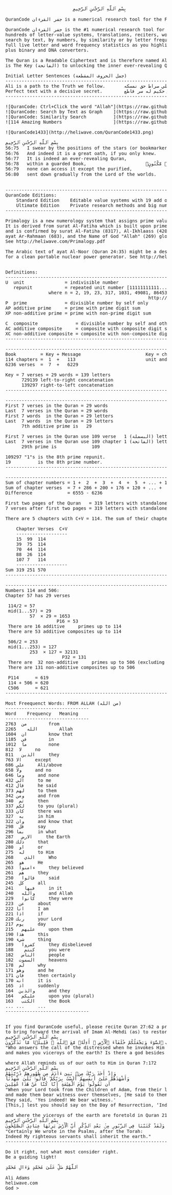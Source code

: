 ﻿<pre>

                         بِسْمِ ٱللَّهِ ٱلرَّحْمَٰنِ ٱلرَّحِيمِ

QuranCode جفر القرءان is a numerical research tool for the Final Book of God, Al-Quran (القرءان).

QuranCode جفر القرءان is the #1 numerical research tool for Quran researchers with support for
hundreds of letter-value systems, translations, reciters, word-by-word grammar,
search by text, by numbers, by similarity or by letter frequency sum,
full live letter and word frequency statistics as you highlight text,
plus binary and DNA converters.

The Quran is a Readable Ciphertext and is therefore named Al-Quran (قرءان) and its first chapter
is The Key (الفاتحة) to unlocking the inner ever-revealing Quran (القرءان الكريم) as per Quran 56:75-80

Initial Letter Sentences (جمل الحروف المقطعة)
------------------------------------------------------------------------------
Ali is a path to the Truth we follow.		علي صراط حق نمسكه
Perfect text with a decisive secret.		نص حكيم له سر قاطع
------------------------------------------------------------------------------

![QuranCode: Ctrl+Click the word "Allah"](https://raw.githubusercontent.com/heliwave/QuranCode/blob/master/Common/Images/1.png?raw=true "Search Results as Text")
![QuranCode: Search by Text as Graph    ](https://raw.githubusercontent.com/heliwave/QuranCode/blob/master/Common/Images/2.png?raw=true "Search Results as Graph")
![QuranCode: Similarity Search          ](https://raw.githubusercontent.com/heliwave/QuranCode/blob/master/Common/Images/3.png?raw=true "Letters of Similar Verses = Sum of chapter numbers")
![114 Amazing Numbers                   ](https://raw.githubusercontent.com/heliwave/QuranCode/blob/master/Common/Images/4.png?raw=true "Quran's 114 Amazing Numbers")

![QuranCode1433](http://heliwave.com/QuranCode1433.png)

بِسْمِ ٱللَّهِ ٱلرَّحْمَٰنِ ٱلرَّحِيمِ
56:75	I swear by the positions of the stars (or bookmarkers)!		۞ فَلَآ أُقْسِمُ بِمَوَٰقِعِ ٱلنُّجُومِ
56:76	And indeed it is a great oath, if you only knew.		وَإِنَّهُۥ لَقَسَمٌۭ لَّوْ تَعْلَمُونَ عَظِيمٌ
56:77	It is indeed an ever-revealing Quran,				إِنَّهُۥ لَقُرْءَانٌۭ كَرِيمٌۭ
56:78	within a guarded Book,						فِى كِتَٰبٍۢ مَّكْنُونٍۢ
56:79	none can access it except the purified,				لَّا يَمَسُّهُۥٓ إِلَّا ٱلْمُطَهَّرُونَ
56:80	sent down gradually from the Lord of the worlds.		تَنزِيلٌۭ مِّن رَّبِّ ٱلْعَٰلَمِينَ


------------------------------------------------------------------------------
QuranCode Editions:
	Standard Edition	Editable value systems with 19 add options.	[Start normally]
	Ultimate Edition	Private research methods and big numbers.	[Start with Shift]
------------------------------------------------------------------------------

Primalogy is a new numerology system that assigns prime values to the Arabic alphabet.
It is derived from surat Al-Fatiha which is built upon prime numbers (7 verses, 29 words, 139 letters)
and is confirmed by surat Al-Fatiha (8317), Al-Ikhlaass (4201/3167), ayat Al-Kursi (11261),
ayat Ar-Rahmaan (683), and the Name of God "Allah" (269) glory to Him alone.
See http://heliwave.com/Primalogy.pdf

The Arabic text of ayat Al-Noor (Quran 24:35) might be a design by Allah All-knowing
for a clean portable nuclear power generator. See http://heliwave.com


Definitions:
------------------------------------------------------------------------------
U  unit               = indivisible number                              PINK
   repunit            = repeated unit number [11111111111...] = (10^n - 1)/9
                where n = 2, 19, 23, 317, 1031, 49081, 86453, 109297, 270343
                                                     http://oeis.org/A004023
P  prime              = divisible number by self only
AP additive prime     = prime with prime digit sum                      BLUE
XP non-additive prime = prime with non-prime digit sum                 GREEN

C  composite              = divisible number by self and others
AC additive composite     = composite with composite digit sum         RED
XC non-additive composite = composite with non-composite digit sum     BROWN
------------------------------------------------------------------------------

------------------------------------------------------------------------------
Book         = Key + Message                        Key = chapter 1 = الفاتحة
114 chapters =  1  +   113                          unit and additive prime
6236 verses  =  7  +   6229                                  additive primes

Key = 7 verses = 29 words = 139 letters                      additive primes
      729139 left-to-right concatenation                     additive prime
      139297 right-to-left concatenation                     additive prime
------------------------------------------------------------------------------

------------------------------------------------------------------------------
First 7 verses in the Quran = 29 words
Last  7 verses in the Quran = 29 words
First 7 words  in the Quran = 29 letters
Last  7 words  in the Quran = 29 letters
      7th additive prime is   29

First 7 verses in the Quran use 109 verse   1 (البسملة) letters
Last  7 verses in the Quran use 109 chapter 1 (الفاتحة) letters
      29th prime is             109

109297 "1"s is the 8th prime repunit.
19          is the 8th prime number.
------------------------------------------------------------------------------

------------------------------------------------------------------------------
Sum of chapter numbers = 1 +  2  +  3  +  4  +  5  + ... + 114  =  6555
Sum of chapter verses  = 7 + 286 + 200 + 176 + 120 + ... +  6   =  6236
Difference             = 6555 - 6236                            =   319

First two pages of the Quran   = 319 letters with standalone hamza of الءاخرة
7 verses after first two pages = 319 letters with standalone hamza of الءاخر

There are 5 chapters with C+V = 114. The sum of their chapter numbers is 319.

	Chapter	Verses	C+V
	-------------------
	15	99	114
	39	75	114
	70	44	114
	88	26	114
	107	7	114
	-------------------
Sum	319	251	570
------------------------------------------------------------------------------

------------------------------------------------------------------------------
Numbers 114 and 506:
Chapter 57 has 29 verses

 114/2 = 57
 mid(1...57) = 29
         57  × 29 = 1653
                   P16 = 53
 There are 16 additive     primes up to 114
 There are 53 additive composites up to 114

 506/2 = 253
 mid(1...253) = 127
         253  × 127 = 32131
                     P32 = 131
 There are  32 non-additive     primes up to 506 (excluding primes with digit sum = 10)
 There are 131 non-additive composites up to 506

 P114      = 619
 114 + 506 = 620
 C506      = 621
------------------------------------------------------------------------------

Most Freequenct Words: FROM ALLAH (من الله)			
-------------------------------				
Word	Frequency	Meaning		
-------------------------------				
من	2763		from
الله	2265		Allah
ان	1604		know that
في	1185		in
ما	1012		none
لا	812		no
الذين	811		they
الا	763		except
علي	686		Ali/above
ولا	658		and no
وما	646		and none
الي	432		to me
قال	412		he said
لهم	373		to them
ومن	342		and from
ثم	340		then
لكم	337		to you (plural)
كان	333		there was
به	327		in him
وان	322		and know that
قل	298		say
بما	296		in what
الارض	287		the Earth
ذلك	280		that
او	280		or
له	275		to Him
الذي	268		Who
هو	265		He
ءامنوا	263		they believed
هم	261		they
قالوا	250		said
كل	245		all
فيها	241		in it
والله	240		and Allah
كانوا	229		they were
عن	223		about
انا	222		I am
اذا	221		if
ربك	220		your Lord
يوم	217		day
عليهم	215		upon them
هذا	190		this
شيء	190		thing
كفروا	189		they disbelieved
كنتم	188		you were
الناس	182		people
السموت	182		heavens
لم	178		why
وهو	171		and he
فان	171		then certainly
انه	170		it is
اذ	165		suddenly
والذين	164		and they
عليكم	164		upon you (plural)
الكتب	163		the Book
...	...		...
-------------------------------			


If you find QuranCode useful, please recite Quran 27:62 a prime number of times (preferably 313)
to bring forward the arrival of Imam Al-Mehdi (as) to restore peace and justice to the crying Earth.
بِسْمِ ٱللَّهِ ٱلرَّحْمَٰنِ ٱلرَّحِيمِ
أَمَّن يُجِيبُ ٱلْمُضْطَرَّ إِذَا دَعَاهُ وَيَكْشِفُ ٱلسُّوٓءَ وَيَجْعَلُكُمْ خُلَفَآءَ ٱلْأَرْضِ ۗ أَءِلَٰهٌۭ مَّعَ ٱللَّهِ ۚ قَلِيلًۭا مَّا تَذَكَّرُونَ
"Who answers the call of the distressed when he invokes Him and removes his distress,
and makes you viceroys of the earth? Is there a god besides Allah? How little do you remember?"

where Allah reminds us of our oath to Him in Quran 7:172
بِسْمِ ٱللَّهِ ٱلرَّحْمَٰنِ ٱلرَّحِيمِ
وَإِذْ أَخَذَ رَبُّكَ مِنۢ بَنِىٓ ءَادَمَ مِن ظُهُورِهِمْ ذُرِّيَّتَهُمْ 
وَأَشْهَدَهُمْ عَلَىٰٓ أَنفُسِهِمْ أَلَسْتُ بِرَبِّكُمْ ۖ قَالُوا۟ بَلَىٰ ۛ شَهِدْنَآ
أَن تَقُولُوا۟ يَوْمَ ٱلْقِيَٰمَةِ إِنَّا كُنَّا عَنْ هَٰذَا غَٰفِلِينَ
"When your Lord took from the Children of Adam, from their loins, their descendants
and made them bear witness over themselves, [He said to them,] 'Am I not your Lord?'
They said, 'Yes indeed! We bear witness.'
[This,] lest you should say on the Day of Resurrection, ‘Indeed we were unaware of this."

and where the viceroys of the earth are foretold in Quran 21:105
بِسْمِ ٱللَّهِ ٱلرَّحْمَٰنِ ٱلرَّحِيمِ
وَلَقَدْ كَتَبْنَا فِى ٱلزَّبُورِ مِنۢ بَعْدِ ٱلذِّكْرِ أَنَّ ٱلْأَرْضَ يَرِثُهَا عِبَادِىَ ٱلصَّٰلِحُونَ
"Certainly We wrote in the Psalms, after the Torah:
Indeed My righteous servants shall inherit the earth."
------------------------------------------------------------------------------

Do it right, not what most consider right.
Be a guiding light!

ٱللَّهُمَّ صَلِّ عَلَىٰ مُحَمَّدٍ وَءَالِ مُحَمَّدٍ

Ali Adams
heliwave.com
God >
</pre>
